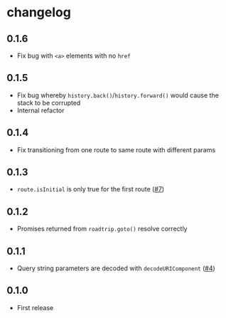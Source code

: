 # changelog

## 0.1.6

* Fix bug with `<a>` elements with no `href`

## 0.1.5

* Fix bug whereby `history.back()`/`history.forward()` would cause the stack to be corrupted
* Internal refactor

## 0.1.4

* Fix transitioning from one route to same route with different params

## 0.1.3

* `route.isInitial` is only true for the first route ([#7](https://github.com/Rich-Harris/roadtrip/issues/7))

## 0.1.2

* Promises returned from `roadtrip.goto()` resolve correctly

## 0.1.1

* Query string parameters are decoded with `decodeURIComponent` ([#4](https://github.com/Rich-Harris/roadtrip/issues/4))

## 0.1.0

* First release

